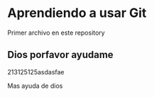 # Aprendiendo a usar Git

Primer archivo en este repository

## Dios porfavor ayudame

213125125asdasfae

Mas ayuda de dios
